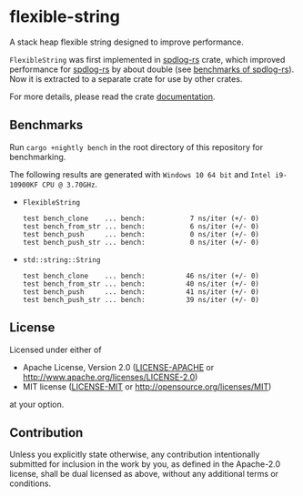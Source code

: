 # flexible-string
 
A stack heap flexible string designed to improve performance.

`FlexibleString` was first implemented in [spdlog-rs] crate, which improved performance for [spdlog-rs] by about double (see [benchmarks of spdlog-rs]). Now it is extracted to a separate crate for use by other crates.

For more details, please read the crate [documentation].

## Benchmarks

Run `cargo +nightly bench` in the root directory of this repository for benchmarking.

The following results are generated with `Windows 10 64 bit` and `Intel i9-10900KF CPU @ 3.70GHz`.

 - `FlexibleString`

   ```
   test bench_clone    ... bench:           7 ns/iter (+/- 0)
   test bench_from_str ... bench:           6 ns/iter (+/- 0)
   test bench_push     ... bench:           0 ns/iter (+/- 0)
   test bench_push_str ... bench:           0 ns/iter (+/- 0)
   ```

 - `std::string::String`

   ```
   test bench_clone    ... bench:          46 ns/iter (+/- 0)
   test bench_from_str ... bench:          40 ns/iter (+/- 0)
   test bench_push     ... bench:          41 ns/iter (+/- 0)
   test bench_push_str ... bench:          39 ns/iter (+/- 0)
   ```

## License

Licensed under either of

 * Apache License, Version 2.0
   ([LICENSE-APACHE](/LICENSE-APACHE) or http://www.apache.org/licenses/LICENSE-2.0)
 * MIT license
   ([LICENSE-MIT](/LICENSE-MIT) or http://opensource.org/licenses/MIT)

at your option.

## Contribution

Unless you explicitly state otherwise, any contribution intentionally submitted
for inclusion in the work by you, as defined in the Apache-2.0 license, shall be
dual licensed as above, without any additional terms or conditions.

[spdlog-rs]: https://crates.io/crates/spdlog-rs
[benchmarks of spdlog-rs]: https://github.com/SpriteOvO/spdlog-rs#benchmarks
[documentation]: https://docs.rs/flexible-string
